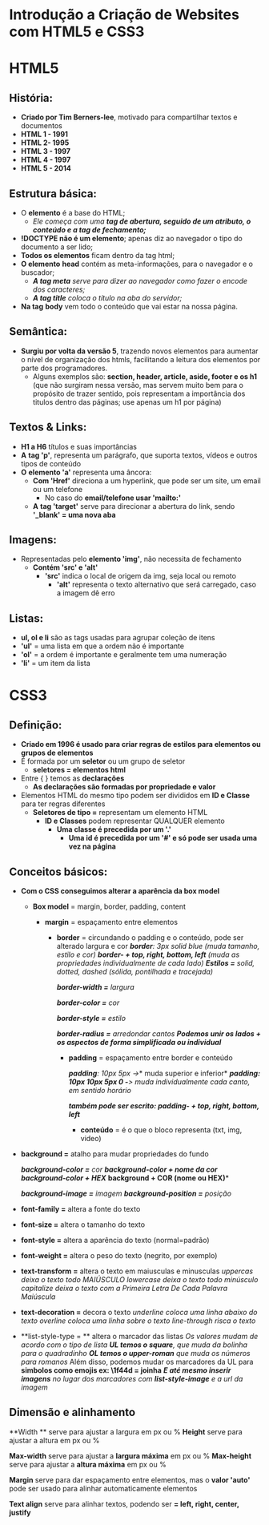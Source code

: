 # Introdução a Criação de Websites com HTML5 e CSS3



# HTML5 

## História:

- **Criado por Tim Berners-lee**, motivado para compartilhar textos e documentos
- **HTML 1 - 1991**
- **HTML 2- 1995**
- **HTML 3 - 1997**
- **HTML 4 - 1997**
- **HTML 5 - 2014**



## Estrutura básica:

- O **elemento** é a base do HTML;
  - *Ele começa com uma **tag de abertura, seguido de um atributo, o conteúdo e a tag de fechamento;***
- **!DOCTYPE não é um elemento**; apenas diz ao navegador o tipo do documento a ser lido;
- **Todos os elementos** ficam dentro da tag html;
- **O elemento** **head** contém as meta-informações, para o navegador e o buscador;
  - ***A tag meta** serve para dizer ao navegador como fazer o encode dos caracteres;*
  - ***A tag title** coloca o título na aba do servidor;*
- **Na tag** **body** vem todo o conteúdo que vai estar na nossa página.



## Semântica:

- **Surgiu por volta da versão 5**, trazendo novos elementos para aumentar o nível de organização dos htmls, facilitando a leitura dos elementos por parte dos programadores.
  - Alguns exemplos são: **section, header, article, aside, footer e os h1** (que não surgiram nessa versão, mas servem muito bem para o propósito de trazer sentido, pois representam a importância dos titulos dentro das páginas; use apenas um h1 por página)



## Textos & Links:

- **H1 a H6** títulos e suas importâncias
- **A** **tag 'p'**, representa um parágrafo, que suporta textos, vídeos e outros tipos de conteúdo
- **O** **elemento 'a'** representa uma âncora:
  - **Com 'Href'** direciona a um hyperlink, que pode ser um site, um email ou um telefone
    - No caso do **email/telefone usar 'mailto:'**
  - **A** **tag 'target'** serve para direcionar a abertura do link, sendo **'_blank' = uma nova aba**



## Imagens:

- Representadas pelo **elemento 'img'**, não necessita de fechamento
  - **Contém 'src' e 'alt'**
    - **'src'** indica o local de origem da img, seja local ou remoto
      - **'alt'** representa o texto alternativo que será carregado, caso a imagem dê erro



## Listas:

- **ul, ol e li** são as tags usadas para agrupar coleção de itens
- **'ul'** = uma lista em que a ordem não é importante
- **'ol'** = a ordem é importante e geralmente tem uma numeração
- **'li'** = um item da lista



# CSS3

## Definição:

- **Criado em 1996 é usado para criar regras de estilos para elementos ou grupos de elementos**
- É formada por um **seletor** ou um grupo de seletor
  - **seletores = elementos html**
- Entre { } temos as **declarações**
  - **As declarações são formadas por propriedade e  valor**
- Elementos HTML do mesmo tipo podem ser divididos em **ID e Classe** para ter regras diferentes
  - **Seletores de tipo =** representam um elemento HTML
    - **ID e Classes** podem representar QUALQUER elemento
      - **Uma classe é precedida por um '.'**
        - **Uma id é precedida por um '#' e só pode ser usada uma vez na página**



## Conceitos básicos:

- **Com o CSS conseguimos alterar a aparência da box model**
  
  - **Box model** = margin, border, padding, content
    
    - **margin** = espaçamento entre elementos
      
      - **border** = circundando o padding e o conteúdo, pode ser alterado largura e cor
        ***border**: 3px solid blue (muda tamanho, estilo e cor)*
        ***border- + top, right, bottom, left** (muda as propriedades individualmente de cada lado)*
        ***Estilos =** solid, dotted, dashed (sólida, pontilhada e tracejada)*
        
        ***border-width =** largura*
        
        ***border-color =** cor*
        
        ***border-style =** estilo*
        
        ***border-radius =*** *arredondar cantos*
        ***Podemos unir os lados + os aspectos de forma simplificada ou individual***
        
        
        
        - **padding** = espaçamento entre border e conteúdo
          
          ***padding**: 10px 5px ->** muda superior e inferior*
          ***padding: 10px 10px 5px 0 -**> muda individualmente cada canto, em sentido horário*
          
          ***também pode ser escrito: padding- + top, right, bottom, left***
          
          - **conteúdo** = é o que o bloco representa (txt, img, video)
  
- **background =** atalho para mudar propriedades do fundo
  
  ***background-color =** cor*
      ***background-color + nome da cor***
      ***background-color + HEX***
      **background + COR (nome ou HEX)***
  
  ***background-image =** imagem*
  ***background-position =** posição*
  
- **font-family =** altera a fonte do texto

- **font-size =** altera o tamanho do texto

- **font-style =** altera a aparência do texto (normal=padrão)

- **font-weight =** altera o peso do texto (negrito, por exemplo)

- **text-transform =** altera o texto em maiusculas e minusculas
  *uppercas deixa o texto todo MAIÚSCULO*
  *lowercase deixa o texto todo minúsculo*
  *capitalize deixa o texto com a Primeira Letra De Cada Palavra Maiúscula*

- **text-decoration =** decora o texto
  *underline coloca uma linha abaixo do texto*
  *overline coloca uma linha sobre o texto*
  *line-through risca o texto*



- **list-style-type = ** altera o marcador das listas
  *Os valores mudam de acordo com o tipo de lista*
  ***UL temos o square**, que muda da bolinha para o quadradinho*
  ***OL temos o upper-roman** que muda os números para romanos*
  Além disso, podemos mudar os marcadores da UL para **simbolos como emojis ex: \1f44d = joinha**
      ***E até mesmo inserir imagens** no lugar dos marcadores com **list-style-image**  e a url da imagem*



## Dimensão e alinhamento

**Width ** serve para ajustar a largura em px ou %
**Height** serve para ajustar a altura em px ou %

**Max-width** serve para ajustar a **largura máxima** em px ou %
**Max-height** serve para ajustar a **altura máxima** em px ou %

**Margin** serve para dar espaçamento entre elementos, mas o **valor 'auto'** pode ser usado para alinhar automaticamente elementos

**Text align** serve para alinhar textos, podendo ser **= left, right, center, justify**

